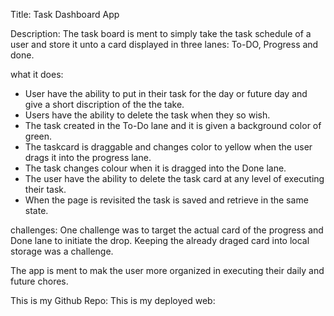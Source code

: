 Title: Task Dashboard App

Description: The task board is ment to simply take the task schedule of a user and store it unto a card displayed in three lanes: To-DO, Progress and done.

what it does: 
- User have the ability to put in their task for the day or future day and give a short discription of the the take.
- Users have the ability to delete the task when they so wish.
- The task created in the To-Do lane and it is given a background color of green. 
- The taskcard is draggable and changes color to yellow when the user drags it into the progress lane. 
- The task changes colour when it is dragged into the Done lane.
- The user have the ability to delete the task card at any level of executing their task.
- When the page is revisited the task is saved and retrieve in the same state. 

challenges:
One challenge was to target the actual card of the progress and Done lane to initiate the drop.
Keeping the already draged card into local storage was a challenge.

The app is ment to mak the user more organized in executing their daily and future chores.

This is my Github Repo: 
This is my deployed web: 
